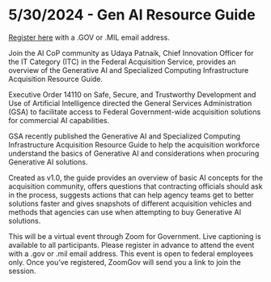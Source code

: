 # 5/30/2024 - Gen AI Resource Guide

<p><a href="https://gsa.zoomgov.com/meeting/register/vJItfuqhqjouGJnFjKm_dpeDyWXk-gvBeQs">Register here</a> with a .GOV or .MIL email address.

Join the AI CoP community as Udaya Patnaik, Chief Innovation Officer for the IT Category (ITC) in the Federal Acquisition Service, provides an overview of the Generative AI and Specialized Computing Infrastructure Acquisition Resource Guide. 


Executive Order 14110 on Safe, Secure, and Trustworthy Development and Use of Artificial Intelligence directed the General Services Administration (GSA) to facilitate access to Federal Government-wide acquisition solutions for commercial AI capabilities. 


GSA recently published the Generative AI and Specialized Computing Infrastructure Acquisition Resource Guide to help the acquisition workforce understand the basics of Generative AI and considerations when procuring Generative AI solutions.


Created as v1.0, the guide provides an overview of basic AI concepts for the acquisition community, offers questions that contracting officials should ask in the process, suggests actions that can help agency teams get to better solutions faster and gives snapshots of different acquisition vehicles and methods that agencies can use when attempting to buy Generative AI solutions.


This will be a virtual event through Zoom for Government. Live captioning is available to all participants. Please register in advance to attend the event with a .gov or .mil email address. This event is open to federal employees only. Once you’ve registered, ZoomGov will send you a link to join the session.
